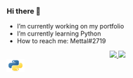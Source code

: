 ### Hi there 👋

-  I’m currently working on my portfolio
-  I’m currently learning Python
-  How to reach me: Mettal#2719
 

<div align="center">
  <a href="https://github.com/Mettal2000">
  <img height="180em" src="https://github-readme-stats.vercel.app/api?username=Mettal2000&show_icons=true&theme=dracula&include_all_commits=true&count_private=true"/>
  <img height="180em" src="https://github-readme-stats.vercel.app/api/top-langs/?username=Mettal2000&layout=compact&langs_count=7&theme=dracula"/>
</div>
<img align="center" alt="Rafa-Python" height="30" width="40" src="https://raw.githubusercontent.com/devicons/devicon/master/icons/python/python-original.svg">

